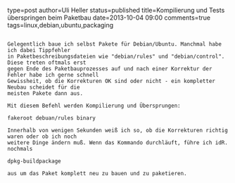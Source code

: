 type=post
author=Uli Heller
status=published
title=Kompilierung und Tests überspringen beim Paketbau
date=2013-10-04 09:00
comments=true
tags=linux,debian,ubuntu,packaging
~~~~~~

Gelegentlich baue ich selbst Pakete für Debian/Ubuntu. Manchmal habe ich dabei Tippfehler
in Paketbeschreibungsdateien wie "debian/rules" und "debian/control". Diese treten oftmals erst
gegen Ende des Paketbauprozesses auf und nach einer Korrektur der Fehler habe ich gerne schnell
Gewissheit, ob die Korrekturen OK sind oder nicht - ein kompletter Neubau scheidet für die
meisten Pakete dann aus.

Mit diesem Befehl werden Kompilierung und Übersprungen:

fakeroot debuan/rules binary

Innerhalb von wenigen Sekunden weiß ich so, ob die Korrekturen richtig waren oder ob ich noch
weitere Dinge ändern muß. Wenn das Kommando durchläuft, führe ich idR. nochmals

dpkg-buildpackage

aus um das Paket komplett neu zu bauen und zu paketieren.
